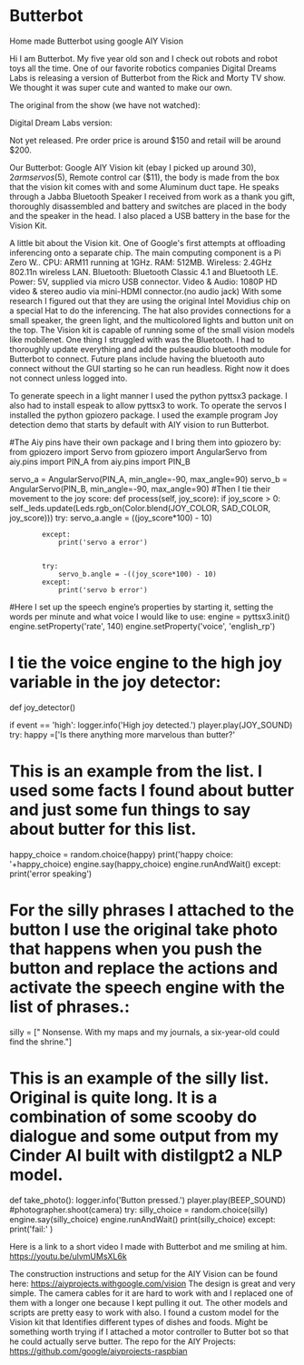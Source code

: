 # Butterbot
Home made Butterbot using google AIY Vision

Hi I am Butterbot.
My five year old son and I check out robots and robot toys all the time. One of our favorite robotics companies Digital Dreams Labs is releasing a version of Butterbot from the Rick and Morty TV show. We thought it was super cute and wanted to make our own. 

The original from the show (we have not watched):

Digital Dream Labs version:


Not yet released. Pre order price is around $150 and retail will be around $200.

Our Butterbot:
Google AIY Vision kit (ebay I picked up around $30), 2 arm servos ($5), Remote control car ($11), the body is made from the box that the vision kit comes with and some Aluminum duct tape. He speaks through a Jabba Bluetooth Speaker I received from work as a thank you gift, thoroughly disassembled and battery and switches are placed in the body and the speaker in the head. I also placed a USB battery in the base for the Vision Kit.

A little bit about the Vision kit. One of Google's first attempts at offloading inferencing onto a separate chip. The main computing component is a Pi Zero W..
CPU: ARM11 running at 1GHz.
RAM: 512MB.
Wireless: 2.4GHz 802.11n wireless LAN.
Bluetooth: Bluetooth Classic 4.1 and Bluetooth LE.
Power: 5V, supplied via micro USB connector.
Video & Audio: 1080P HD video & stereo audio via mini-HDMI connector.(no audio jack)
With some research I figured out that they are using the original Intel Movidius chip on a special Hat to do the inferencing. The hat also provides connections for a small speaker, the green light, and the multicolored lights and button unit on the top. The Vision kit is capable of running some of the small vision models like mobilenet.
One thing I struggled with was the Bluetooth. I had to thoroughly update everything and add the pulseaudio bluetooth module for Butterbot to connect. Future plans include having the bluetooth auto connect without the GUI starting so he can run headless. Right now it does not connect unless logged into. 

To generate speech in a light manner I used the python pyttsx3 package. I also had to install espeak to allow pyttsx3 to work.  To operate the  servos I installed the python gpiozero package.
I used the example program Joy detection demo that starts by default with AIY vision to run Butterbot.

#The Aiy pins have their own package and I bring them into gpiozero by:
from gpiozero import Servo
from gpiozero import AngularServo
from aiy.pins import PIN_A
from aiy.pins import PIN_B

servo_a = AngularServo(PIN_A, min_angle=-90, max_angle=90)
servo_b = AngularServo(PIN_B, min_angle=-90, max_angle=90)
#Then I tie their movement to the joy score:
def process(self, joy_score):
        if joy_score > 0:
            self._leds.update(Leds.rgb_on(Color.blend(JOY_COLOR, SAD_COLOR, joy_score)))
            try:
                servo_a.angle = ((joy_score*100) - 10)
                
            except:
                print('servo a error')
                

            try:
                servo_b.angle = -((joy_score*100) - 10)
            except:
                print('servo b error')

#Here I set up the speech engine’s properties by starting it, setting the words per minute and what voice I would like to use:
engine = pyttsx3.init()
engine.setProperty('rate', 140)
engine.setProperty('voice', 'english_rp')

# I tie the voice engine to the high joy variable in the joy detector:
def joy_detector()

if event == 'high':
                logger.info('High joy detected.')
                player.play(JOY_SOUND)
                try:
                    happy =['Is there anything more marvelous than butter?'
# This is an example from the list. I used some facts I found about butter and just some fun things to say about butter for this list.
happy_choice = random.choice(happy)
                    print('happy choice: '+happy_choice)
                    engine.say(happy_choice)
                    engine.runAndWait()
                except:
                        print('error speaking')

# For the silly phrases I attached to the button I use the original take photo that happens when you push the button and replace the actions and activate the speech engine with the list of phrases.:
silly = [" Nonsense. With my maps and my journals, a six-year-old could find the shrine."]
# This is an example of the silly list. Original is quite long. It is a combination of some scooby do dialogue and some output from my Cinder AI built with distilgpt2 a NLP model.
def take_photo():
            logger.info('Button pressed.')
            player.play(BEEP_SOUND)
            #photographer.shoot(camera)
            try:
                silly_choice = random.choice(silly)
                engine.say(silly_choice)
                engine.runAndWait()
                print(silly_choice)
            except:
                print('fail:' )

Here is a link to a short video I made with Butterbot and me smiling at him. 
https://youtu.be/ulvmUMsXL6k

The construction instructions and setup for the AIY Vision can be found here:
https://aiyprojects.withgoogle.com/vision
The design is great and very simple. The camera cables for it are hard to work with and I replaced one of them with a longer one because I kept pulling it out.  The other models and scripts are pretty easy to work with also. I found a custom model for the Vision kit that Identifies different types of dishes and foods. Might be something worth trying if I attached a motor controller to Butter bot so that he could actually serve butter.  The repo for the AIY Projects:
https://github.com/google/aiyprojects-raspbian

